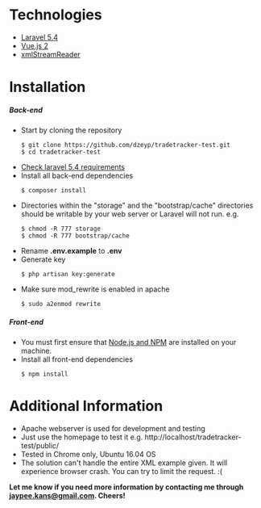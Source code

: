 # Technologies
- [Laravel 5.4](https://laravel.com/docs/5.4)
- [Vue.js 2](https://vuejs.org/v2/guide/)
- [xmlStreamReader](https://github.com/hobnob/xmlStreamReader)

# Installation

##### Back-end
- Start by cloning the repository
    ```
    $ git clone https://github.com/dzeyp/tradetracker-test.git
    $ cd tradetracker-test
    ```
- [Check laravel 5.4 requirements](https://laravel.com/docs/5.4/installation#installation)
- Install all back-end dependencies
    ```
    $ composer install
    ```
- Directories within the "storage" and the "bootstrap/cache" directories should be writable by your web server or Laravel will not run. e.g.
    ```
    $ chmod -R 777 storage
    $ chmod -R 777 bootstrap/cache
    ```
- Rename **.env.example** to **.env**
- Generate key
    ```
    $ php artisan key:generate
    ```
- Make sure mod_rewrite is enabled in apache
    ```
    $ sudo a2enmod rewrite
    ```

##### Front-end
- You must first ensure that [Node.js and NPM](https://www.npmjs.com/get-npm) are installed on your machine.
- Install all front-end dependencies
    ```
    $ npm install
    ```

# Additional Information
- Apache webserver is used for development and testing
- Just use the homepage to test it e.g. http://localhost/tradetracker-test/public/
- Tested in Chrome only, Ubuntu 16.04 OS
- The solution can't handle the entire XML example given. It will experience browser crash. You can try to limit the request. :(

**Let me know if you need more information by contacting me through jaypee.kans@gmail.com. Cheers!**
